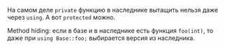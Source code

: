 На самом деле `private` функцию в наследнике вытащить нельзя даже через `using`.
А вот `protected` можно.

Method hiding: если в базе и в наследнике есть функция `foo(int)`, то даже при `using Base::foo;` выбирается версия из наследника.
